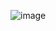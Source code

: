 ![image](https://github.com/bromotdi/kaggle-courses/assets/80320446/c8b7a1b8-3534-41f0-9d20-c187799ff852)
